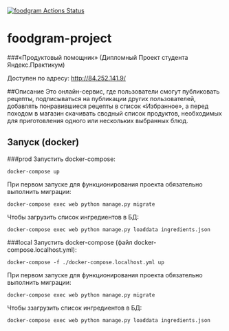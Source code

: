 [![foodgram Actions Status](https://github.com/Bratgans/foodgram-project/workflows/foodgram/badge.svg)](https://github.com/Bratgans/foodgram-project/actions)
# foodgram-project
###«Продуктовый помощник» (Дипломный Проект студента Яндекс.Практикум)

Доступен по адресу: http://84.252.141.9/

##Описание
Это онлайн-сервис, где пользователи смогут публиковать рецепты, подписываться на публикации других пользователей, добавлять понравившиеся рецепты в список «Избранное», а перед походом в магазин скачивать сводный список продуктов, необходимых для приготовления одного или нескольких выбранных блюд.

## Запуск (docker)
###prod
Запустить docker-compose:

`docker-compose up`

При первом запуске для функционирования проекта обязательно выполнить миграции:

`docker-compose exec web python manage.py migrate`

Чтобы загрузить список ингредиентов в БД:

`docker-compose exec web python manage.py loaddata ingredients.json`

###local
Запустить docker-compose (файл docker-compose.localhost.yml):

`docker-compose -f ./docker-compose.localhost.yml up`

При первом запуске для функционирования проекта обязательно выполнить миграции:

`docker-compose exec web python manage.py migrate`

Чтобы ззагрузить список ингредиентов в БД:

`docker-compose exec web python manage.py loaddata ingredients.json`
